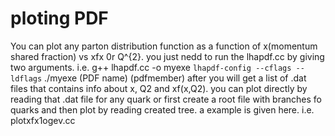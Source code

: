 # ploting PDF

You can plot any parton distribution function as a function of x(momentum shared fraction) vs xfx 0r Q^{2}. you just nedd to run the lhapdf.cc by giving two arguments. i.e. 
g++ lhapdf.cc -o myexe `lhapdf-config --cflags --ldflags`
./myexe (PDF name) (pdfmember)
after you will get a list of .dat files that contains info about x, Q2 and xf(x,Q2).
you can plot directly by reading  that .dat file for any quark or first create a root file with branches fo quarks and then plot by reading created tree. 
a example is given here. i.e. plotxfx1ogev.cc 
